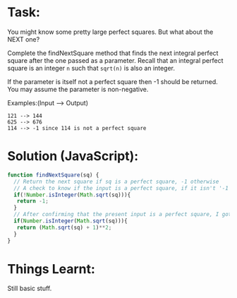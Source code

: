 # Task:
You might know some pretty large perfect squares. But what about the NEXT one?

Complete the findNextSquare method that finds the next integral perfect square after the one passed as a parameter. Recall that an integral perfect square is an integer `n` such that `sqrt(n)` is also an integer.

If the parameter is itself not a perfect square then -1 should be returned. You may assume the parameter is non-negative.

Examples:(Input --> Output)
```
121 --> 144
625 --> 676
114 --> -1 since 114 is not a perfect square
```
# Solution (JavaScript):
```javascript
function findNextSquare(sq) {
  // Return the next square if sq is a perfect square, -1 otherwise
  // A check to know if the input is a perfect square, if it isn't '-1' is returned
  if(!Number.isInteger(Math.sqrt(sq))){
   return -1; 
  }
  // After confirming that the present input is a perfect square, I got the square root, incremented it, then squared it again.
  if(Number.isInteger(Math.sqrt(sq))){
   return (Math.sqrt(sq) + 1)**2; 
  } 
}
```
# Things Learnt:
Still basic stuff.
